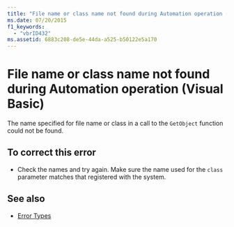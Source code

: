 ```yaml
---
title: "File name or class name not found during Automation operation (Visual Basic)"
ms.date: 07/20/2015
f1_keywords: 
  - "vbrID432"
ms.assetid: 6883c208-de5e-44da-a525-b50122e5a170
---
```

# File name or class name not found during Automation operation (Visual Basic)
The name specified for file name or class in a call to the `GetObject` function could not be found.  
  
## To correct this error  
  
- Check the names and try again. Make sure the name used for the `class` parameter matches that registered with the system.  
  
## See also

- [Error Types](../../../visual-basic/programming-guide/language-features/error-types.md)
